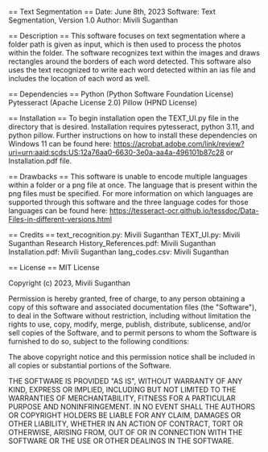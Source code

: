== Text Segmentation == 
Date: June 8th, 2023 
Software: Text Segmentation, Version 1.0 
Author: Mivili Suganthan

== Description == 
This software focuses on text segmentation where a folder path is given 
as input, which is then used to process the photos within the folder. 
The software recognizes text within the images and draws rectangles around 
the borders of each word detected. This software also uses the text recognized 
to write each word detected within an ias file and includes the location of each 
word as well.

== Dependencies == 
Python (Python Software Foundation License)
Pytesseract (Apache License 2.0)
Pillow (HPND License)


== Installation == 
To begin installation open the TEXT_UI.py file in the directory that is desired. Installation 
requires pytesseract, python 3.11, and python pillow. Further instructions on how to install 
these dependencies on Windows 11 can be found here:
https://acrobat.adobe.com/link/review?uri=urn:aaid:scds:US:12a76aa0-6630-3e0a-aa4a-496101b87c28 
or Installation.pdf file. 

== Drawbacks == 
This software is unable to encode multiple languages within a folder or a png file at once. 
The language that is present within the png files must be specified. For more information on 
which languages are supported through this software and the three language codes for those languages
can be found here: https://tesseract-ocr.github.io/tessdoc/Data-Files-in-different-versions.html

== Credits == 
text_recognition.py: Mivili Suganthan 
TEXT_UI.py: Mivili Suganthan
Research History_References.pdf: Mivili Suganthan
Installation.pdf: Mivili Suganthan
lang_codes.csv: Mivili Suganthan

== License ==
MIT License

Copyright (c) 2023, Mivili Suganthan

Permission is hereby granted, free of charge, to any person obtaining a
copy of this software and associated documentation files (the
\"Software\"), to deal in the Software without restriction, including
without limitation the rights to use, copy, modify, merge, publish,
distribute, sublicense, and/or sell copies of the Software, and to
permit persons to whom the Software is furnished to do so, subject to
the following conditions:

The above copyright notice and this permission notice shall be included
in all copies or substantial portions of the Software.

THE SOFTWARE IS PROVIDED \"AS IS\", WITHOUT WARRANTY OF ANY KIND,
EXPRESS OR IMPLIED, INCLUDING BUT NOT LIMITED TO THE WARRANTIES OF
MERCHANTABILITY, FITNESS FOR A PARTICULAR PURPOSE AND NONINFRINGEMENT.
IN NO EVENT SHALL THE AUTHORS OR COPYRIGHT HOLDERS BE LIABLE FOR ANY
CLAIM, DAMAGES OR OTHER LIABILITY, WHETHER IN AN ACTION OF CONTRACT,
TORT OR OTHERWISE, ARISING FROM, OUT OF OR IN CONNECTION WITH THE
SOFTWARE OR THE USE OR OTHER DEALINGS IN THE SOFTWARE.
